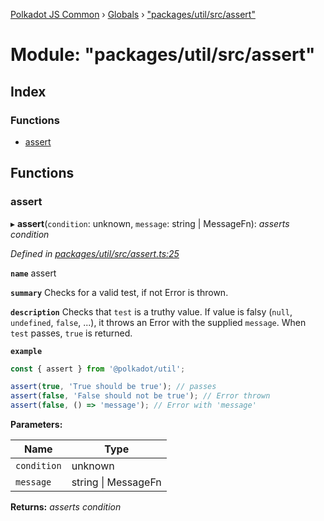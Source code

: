 [Polkadot JS Common](../README.md) › [Globals](../globals.md) › ["packages/util/src/assert"](_packages_util_src_assert_.md)

# Module: "packages/util/src/assert"

## Index

### Functions

* [assert](_packages_util_src_assert_.md#assert)

## Functions

###  assert

▸ **assert**(`condition`: unknown, `message`: string | MessageFn): *asserts condition*

*Defined in [packages/util/src/assert.ts:25](https://github.com/polkadot-js/common/blob/1c6b4bfc/packages/util/src/assert.ts#L25)*

**`name`** assert

**`summary`** Checks for a valid test, if not Error is thrown.

**`description`** 
Checks that `test` is a truthy value. If value is falsy (`null`, `undefined`, `false`, ...), it throws an Error with the supplied `message`. When `test` passes, `true` is returned.

**`example`** 
<BR>

```javascript
const { assert } from '@polkadot/util';

assert(true, 'True should be true'); // passes
assert(false, 'False should not be true'); // Error thrown
assert(false, () => 'message'); // Error with 'message'
```

**Parameters:**

Name | Type |
------ | ------ |
`condition` | unknown |
`message` | string &#124; MessageFn |

**Returns:** *asserts condition*
